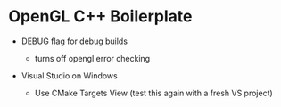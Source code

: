 # OpenGL C++ Boilerplate

- DEBUG flag for debug builds
  - turns off opengl error checking

- Visual Studio on Windows
  - Use CMake Targets View (test this again with a fresh VS project)